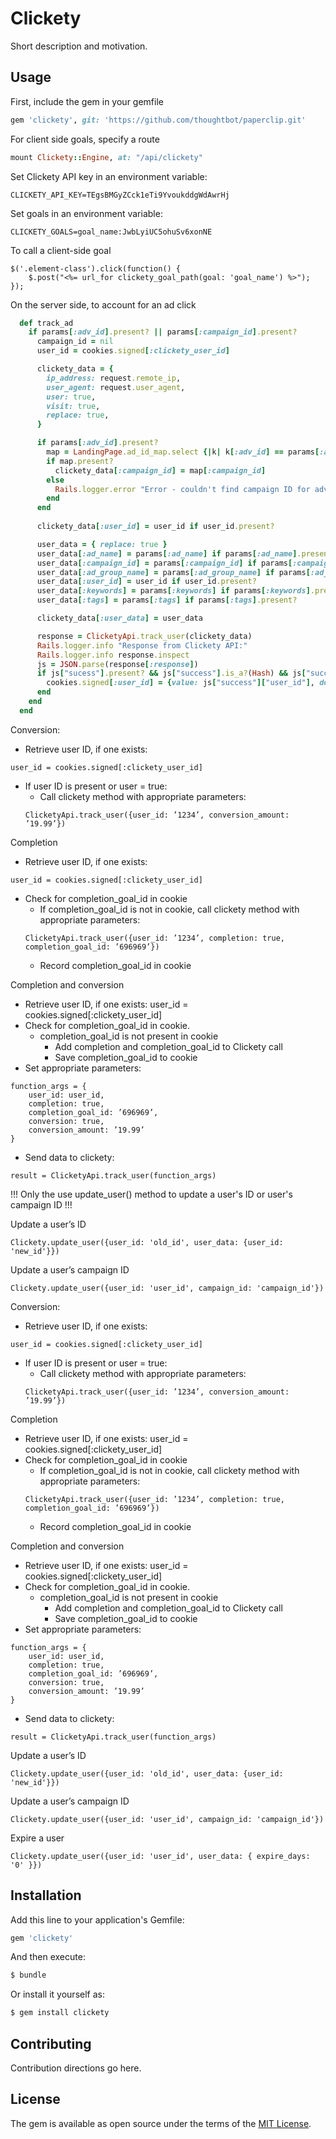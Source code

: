 # Clickety
Short description and motivation.

## Usage
First, include the gem in your gemfile
```ruby
gem 'clickety', git: 'https://github.com/thoughtbot/paperclip.git'
```

For client side goals, specify a route
```ruby
mount Clickety::Engine, at: "/api/clickety"
```

Set Clickety API key in an environment variable:
```
CLICKETY_API_KEY=TEgsBMGyZCck1eTi9YvoukddgWdAwrHj
```

Set goals in an environment variable:
```
CLICKETY_GOALS=goal_name:JwbLyiUC5ohuSv6xonNE
```

To call a client-side goal
```
$('.element-class').click(function() {
	$.post("<%= url_for clickety_goal_path(goal: 'goal_name') %>");
});
```

On the server side, to account for an ad click
```ruby
  def track_ad
    if params[:adv_id].present? || params[:campaign_id].present?
      campaign_id = nil
      user_id = cookies.signed[:clickety_user_id]

      clickety_data = {
        ip_address: request.remote_ip,
        user_agent: request.user_agent,
        user: true,
        visit: true,
        replace: true,
      }

      if params[:adv_id].present?
        map = LandingPage.ad_id_map.select {|k| k[:adv_id] == params[:adv_id].to_i }.first
        if map.present?
          clickety_data[:campaign_id] = map[:campaign_id]
        else
          Rails.logger.error "Error - couldn't find campaign ID for adv ID: #{params[:adv_id]}"
        end
      end
      
      clickety_data[:user_id] = user_id if user_id.present?

      user_data = { replace: true }
      user_data[:ad_name] = params[:ad_name] if params[:ad_name].present?
      user_data[:campaign_id] = params[:campaign_id] if params[:campaign_id].present? && campaign_id.blank?
      user_data[:ad_group_name] = params[:ad_group_name] if params[:ad_group_name].present?
      user_data[:user_id] = user_id if user_id.present?
      user_data[:keywords] = params[:keywords] if params[:keywords].present?
      user_data[:tags] = params[:tags] if params[:tags].present?

      clickety_data[:user_data] = user_data

      response = ClicketyApi.track_user(clickety_data)
      Rails.logger.info "Response from Clickety API:"
      Rails.logger.info response.inspect
      js = JSON.parse(response[:response])
      if js["sucess"].present? && js["success"].is_a?(Hash) && js["success"]["user_id"].present?
        cookies.signed[:user_id] = {value: js["success"]["user_id"], domain: 'roommates.com'}
      end
    end
  end
```

Conversion:

- Retrieve user ID, if one exists:
```
user_id = cookies.signed[:clickety_user_id]
```
- If user ID is present or user = true:
  - Call clickety method with appropriate parameters: 
  ```
  ClicketyApi.track_user({user_id: ’1234’, conversion_amount: ’19.99’})
  ```

Completion

- Retrieve user ID, if one exists:
```
user_id = cookies.signed[:clickety_user_id]
```
- Check for completion_goal_id in cookie
  - If completion_goal_id is not in cookie, call clickety method with appropriate parameters:
  ```
  ClicketyApi.track_user({user_id: ’1234’, completion: true, completion_goal_id: ’696969’})
  ```
  - Record completion_goal_id in cookie

Completion and conversion

- Retrieve user ID, if one exists: user_id = cookies.signed[:clickety_user_id]
- Check for completion_goal_id in cookie.
  - completion_goal_id is not present in cookie
    - Add completion and completion_goal_id to Clickety call
    - Save completion_goal_id to cookie
- Set appropriate parameters: 
```
function_args = {
	user_id: user_id, 
	completion: true, 
	completion_goal_id: ’696969’, 
	conversion: true, 
	conversion_amount: ’19.99’
}
```
- Send data to clickety: 
```
result = ClicketyApi.track_user(function_args)
```

!!! Only the use update_user() method to update a user's ID or user's campaign ID !!!

Update a user’s ID

```
Clickety.update_user({user_id: 'old_id', user_data: {user_id: 'new_id'}})
```

Update a user’s campaign ID

```
Clickety.update_user({user_id: 'user_id', campaign_id: 'campaign_id'})
```

Conversion:

- Retrieve user ID, if one exists: 
```
user_id = cookies.signed[:clickety_user_id]
```
- If user ID is present or user = true:
  - Call clickety method with appropriate parameters: 
  ```
  ClicketyApi.track_user({user_id: ’1234’, conversion_amount: ’19.99’})
  ```

Completion

- Retrieve user ID, if one exists: user_id = cookies.signed[:clickety_user_id]
- Check for completion_goal_id in cookie
  - If completion_goal_id is not in cookie, call clickety method with appropriate parameters:
  ```
  ClicketyApi.track_user({user_id: ’1234’, completion: true, completion_goal_id: ’696969’})
  ```
  - Record completion_goal_id in cookie

Completion and conversion

- Retrieve user ID, if one exists: user_id = cookies.signed[:clickety_user_id]
- Check for completion_goal_id in cookie.
  - completion_goal_id is not present in cookie
    - Add completion and completion_goal_id to Clickety call
    - Save completion_goal_id to cookie
- Set appropriate parameters: 
```
function_args = {
	user_id: user_id, 
	completion: true, 
	completion_goal_id: ’696969’, 
	conversion: true, 
	conversion_amount: ’19.99’
}
```
- Send data to clickety: 
```
result = ClicketyApi.track_user(function_args)
```

Update a user’s ID
```
Clickety.update_user({user_id: 'old_id', user_data: {user_id: 'new_id'}})
```

Update a user’s campaign ID
```
Clickety.update_user({user_id: 'user_id', campaign_id: 'campaign_id'})
```

Expire a user
```
Clickety.update_user({user_id: 'user_id', user_data: { expire_days: '0' }})
```

## Installation
Add this line to your application's Gemfile:

```ruby
gem 'clickety'
```

And then execute:
```bash
$ bundle
```

Or install it yourself as:
```bash
$ gem install clickety
```

## Contributing
Contribution directions go here.

## License
The gem is available as open source under the terms of the [MIT License](http://opensource.org/licenses/MIT).
